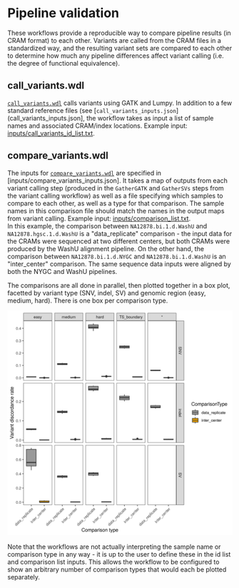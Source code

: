# Pipeline validation

These workflows provide a reproducible way to compare pipeline results (in CRAM format) to each other.  Variants are called from the CRAM files in a standardized way, and the resulting variant sets are compared to each other to determine how much any pipeline differences affect variant calling (i.e. the degree of functional equivalence).

## call_variants.wdl

[`call_variants.wdl`](call_variants.wdl) calls variants using GATK and Lumpy.  In addition to a few standard reference files (see [`call_variants_inputs.json`](call_variants_inputs.json], the workflow takes as input a list of sample names and associated CRAM/index locations.  Example input: [inputs/call_variants_id_list.txt](inputs/call_variants_id_list.txt).

## compare_variants.wdl

The inputs for [`compare_variants.wdl`](compare_variants.wdl) are specified in [inputs/compare_variants_inputs.json].  It takes a map of outputs from each variant calling step (produced in the `GatherGATK` and `GatherSVs` steps from the variant calling workflow) as well as a file specifying which samples to compare to each other, as well as a type for that comparison.  The sample names in this comparison file should match the names in the output maps from variant calling.  Example input: [inputs/comparison_list.txt](inputs/comparison_list.txt).  
In this example, the comparison between `NA12878.bi.1.d.WashU` and `NA12878.hgsc.1.d.WashU` is a "data_replicate" comparison - the input data for the CRAMs were sequenced at two different centers, but both CRAMs were produced by the WashU alignment pipeline.  On the other hand, the comparison between `NA12878.bi.1.d.NYGC` and `NA12878.bi.1.d.WashU` is an "inter_center" comparison.  The same sequence data inputs were aligned by both the NYGC and WashU pipelines.

The comparisons are all done in parallel, then plotted together in a box plot, facetted by variant type (SNV, indel, SV) and genomic region (easy, medium, hard).  There is one box per comparison type.

![example plot](comparisons.png)

Note that the workflows are not actually interpreting the sample name or comparison type in any way - it is up to the user to define these in the id list and comparison list inputs.  This allows the workflow to be configured to show an arbitrary number of comparison types that would each be plotted separately.
